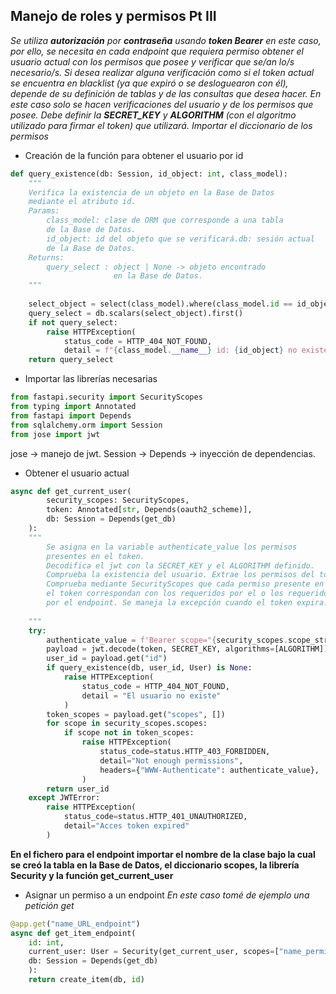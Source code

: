 ## Manejo de roles y permisos Pt III

*Se  utiliza **autorización** por **contraseña** usando **token Bearer** en este caso, por ello, se necesita en cada endpoint que requiera permiso obtener el usuario actual con los permisos que posee y verificar que se/an lo/s necesario/s. Si desea realizar alguna verificación como si el token actual se encuentra en blacklist (ya que expiró o se desloguearon con él), depende de su definición de tablas y de las consultas que desea hacer. En este caso solo se hacen verificaciones del usuario y de los permisos que posee. Debe definir la **SECRET_KEY** y **ALGORITHM** (con el algoritmo utilizado para firmar el token) que utilizará. Importar el diccionario de los permisos*

* Creación de la función para obtener el usuario por id

``` python
def query_existence(db: Session, id_object: int, class_model):  
    """  
    Verifica la existencia de un objeto en la Base de Datos
    mediante el atributo id.    
    Params:        
	    class_model: clase de ORM que corresponde a una tabla 
	    de la Base de Datos.
	    id_object: id del objeto que se verificará.db: sesión actual 
	    de la Base de Datos.
	Returns:        
		query_select : object | None -> objeto encontrado 
					   en la Base de Datos.    
	""" 
	   
	select_object = select(class_model).where(class_model.id == id_object)  
    query_select = db.scalars(select_object).first()  
    if not query_select:  
        raise HTTPException(  
            status_code = HTTP_404_NOT_FOUND,  
            detail = f"{class_model.__name__} id: {id_object} no existe"        )  
    return query_select
```

* Importar las librerías necesarias

``` python
from fastapi.security import SecurityScopes
from typing import Annotated
from fastapi import Depends
from sqlalchemy.orm import Session
from jose import jwt
```

jose -> manejo de jwt. 
Session -> 
Depends -> inyección de dependencias.


* Obtener el usuario actual

``` python
async def get_current_user(  
        security_scopes: SecurityScopes, 
        token: Annotated[str, Depends(oauth2_scheme)], 
        db: Session = Depends(get_db)  
	):  
	"""
		Se asigna en la variable authenticate_value los permisos 
		presentes en el token.
		Decodifica el jwt con la SECRET_KEY y el ALGORITHM definido.
		Comprueba la existencia del usuario. Extrae los permisos del token. 
		Comprueba mediante SecurityScopes que cada permiso presente en 
		el token correspondan con los requeridos por el o los requeridos 
		por el endpoint. Se maneja la excepción cuando el token expira.  
		
	"""
	try:
	    authenticate_value = f'Bearer scope="{security_scopes.scope_str}"'  
	    payload = jwt.decode(token, SECRET_KEY, algorithms=[ALGORITHM])  
	    user_id = payload.get("id")  
	    if query_existence(db, user_id, User) is None:  
	        raise HTTPException(  
	            status_code = HTTP_404_NOT_FOUND,  
	            detail = "El usuario no existe"  
	        )  
	    token_scopes = payload.get("scopes", [])  
	    for scope in security_scopes.scopes:  
	        if scope not in token_scopes:  
	            raise HTTPException(  
	                status_code=status.HTTP_403_FORBIDDEN,  
	                detail="Not enough permissions",  
	                headers={"WWW-Authenticate": authenticate_value},  
	            )  
	    return user_id
	except JWTError:  
	    raise HTTPException(  
	        status_code=status.HTTP_401_UNAUTHORIZED,  
	        detail="Acces token expired"  
	    )
```

**En el fichero para el endpoint importar el nombre de la clase bajo la cual se creó la tabla en la Base de Datos, el diccionario scopes, la librería Security y la función get_current_user**

* Asignar un permiso a un endpoint
*En este caso tomé de ejemplo una petición get*

``` python
@app.get("name_URL_endpoint")  
async def get_item_endpoint( 
	id: int,
    current_user: User = Security(get_current_user, scopes=["name_permission"]),
    db: Session = Depends(get_db)  
    ):  
    return create_item(db, id)
```

